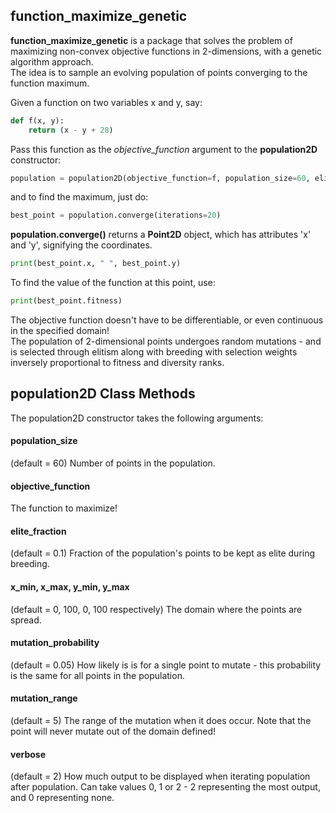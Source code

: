 ## function_maximize_genetic
**function_maximize_genetic** is a package that solves the problem of maximizing non-convex objective functions in 2-dimensions,
with a genetic algorithm approach.  
The idea is to sample an evolving population of points converging to the function maximum.

Given a function on two variables x and y, say:
```python
def f(x, y):
    return (x - y + 28)
```
Pass this function as the *objective_function* argument to the **population2D** constructor:
```python
population = population2D(objective_function=f, population_size=60, elite_fraction=0.05)
```
and to find the maximum, just do:
```python
best_point = population.converge(iterations=20)
```
**population.converge()** returns a **Point2D** object, which has attributes 'x' and 'y', signifying the coordinates.
```python
print(best_point.x, " ", best_point.y)
```
To find the value of the function at this point, use:
```python
print(best_point.fitness)
```

The objective function doesn't have to be differentiable, or even continuous in the specified domain!  
The population of 2-dimensional points undergoes random mutations - and is selected through elitism along with breeding with selection weights inversely proportional to fitness and diversity ranks.

## population2D Class Methods
The population2D constructor takes the following arguments:
#### population_size
(default = 60) Number of points in the population.
#### objective_function
The function to maximize!
#### elite_fraction
(default = 0.1)
Fraction of the population's points to be kept as elite during breeding.
#### x_min, x_max, y_min, y_max
(default = 0, 100, 0, 100 respectively)
The domain where the points are spread.
#### mutation_probability
(default = 0.05)
How likely is is for a single point to mutate - this probability is the same for all points in the population.
#### mutation_range
(default = 5)
The range of the mutation when it does occur. Note that the point will never mutate out of the domain defined!
#### verbose
(default = 2)
How much output to be displayed when iterating population after population. Can take values 0, 1 or 2 - 2 representing the most output, and 0 representing none.

